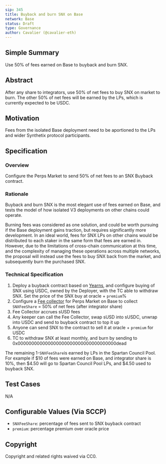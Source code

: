```yaml
---
sip: 345
title: Buyback and burn SNX on Base
network: Base
status: Draft
type: Governance
author: Cavalier (@cavalier-eth)
---
```


## Simple Summary
Use 50% of fees earned on Base to buyback and burn SNX.

## Abstract

After any share to integrators, use 50% of net fees to buy SNX on market to burn. The other 50% of net fees will be earned by the LPs, which is currently expected to be USDC.

## Motivation
Fees from the isolated Base deployment need to be aportioned to the LPs and wider Synthetix protocol participants.

## Specification

### Overview
Configure the Perps Market to send 50% of net fees to an SNX Buyback contract.

### Rationale
Buyback and burn SNX is the most elegant use of fees earned on Base, and tests the model of how isolated V3 deployments on other chains could operate. 

Burning fees was considered as one solution, and could be worth pursuing if the Base deployment gains traction, but requires significantly more development. In an ideal world, fees for SNX LPs on other chains would be distributed to each staker in the same form that fees are earned in. However, due to the limitations of cross-chain communication at this time, and the complexity of managing these operations across multiple networks, the proposal will instead use the fees to buy SNX back from the market, and subsequently burn the purchased SNX.

### Technical Specification
1. Deploy a buyback contract based on [Yearns](https://etherscan.io/address/0x6903223578806940bd3ff0c51f87aa43968424c8), and configure buying of SNX using USDC, owned by the Deployer, with the TC able to withdraw SNX. Set the price of the SNX buy at oracle + `premium`%
2. Configure a [Fee collector](https://github.com/Synthetixio/synthetix-v3/blob/main/markets/perps-market/contracts/interfaces/external/IFeeCollector.sol) for Perps Market on Base to collect `SNXFeeShare` = 50% of net fees (after integrator share)
3. Fee Collector accrues sUSD fees
4. Any keeper can call the Fee Collector, swap sUSD into sUSDC, unwrap into USDC and send to buyback contract to top it up
5. Anyone can send SNX to the contract to sell it at oracle + `premium` for USDC
6. TC to withdraw SNX at least monthly, and burn by sending to 0x000000000000000000000000000000000000dead

The remaining 1-`SNXFeeShare`is earned by LPs in the Spartan Council Pool. For example if $10 of fees were earned on Base, and integrator share is 10%, then $4.50 will go to Spartan Council Pool LPs, and $4.50 used to buyback SNX.

## Test Cases
N/A

## Configurable Values (Via SCCP)

- `SNXFeeShare`: percentage of fees sent to SNX buyback contract
- `premium`: percentage premium over oracle price

## Copyright

Copyright and related rights waived via CC0.

